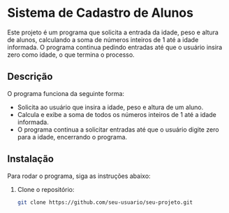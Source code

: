 # Sistema de Cadastro de Alunos

Este projeto é um programa que solicita a entrada da idade, peso e altura de alunos, calculando a soma de números inteiros de 1 até a idade informada. O programa continua pedindo entradas até que o usuário insira zero como idade, o que termina o processo.

## Descrição

O programa funciona da seguinte forma:
- Solicita ao usuário que insira a idade, peso e altura de um aluno.
- Calcula e exibe a soma de todos os números inteiros de 1 até a idade informada.
- O programa continua a solicitar entradas até que o usuário digite zero para a idade, encerrando o programa.

## Instalação

Para rodar o programa, siga as instruções abaixo:

1. Clone o repositório:
   ```bash
   git clone https://github.com/seu-usuario/seu-projeto.git
